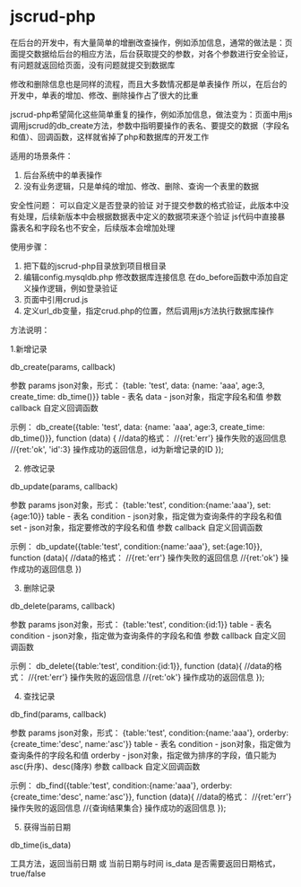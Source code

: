 # jscrud-php
在后台的开发中，有大量简单的增删改查操作，例如添加信息，通常的做法是：页面提交数据给后台的相应方法，后台获取提交的参数，对各个参数进行安全验证，有问题就返回给页面，没有问题就提交到数据库

修改和删除信息也是同样的流程，而且大多数情况都是单表操作
所以，在后台的开发中，单表的增加、修改、删除操作占了很大的比重

jscrud-php希望简化这些简单重复的操作，例如添加信息，做法变为：页面中用js调用jscrud的db_create方法，参数中指明要操作的表名、要提交的数据（字段名和值）、回调函数，这样就省掉了php和数据库的开发工作

适用的场景条件：
1. 后台系统中的单表操作
2. 没有业务逻辑，只是单纯的增加、修改、删除、查询一个表里的数据

安全性问题：
可以自定义是否登录的验证
对于提交参数的格式验证，此版本中没有处理，后续新版本中会根据数据表中定义的数据项来逐个验证
js代码中直接暴露表名和字段名也不安全，后续版本会增加处理

使用步骤：

1. 把下载的jscrud-php目录放到项目根目录
2. 编辑config.mysqldb.php
修改数据库连接信息
在do_before函数中添加自定义操作逻辑，例如登录验证
3. 页面中引用crud.js
4. 定义url_db变量，指定crud.php的位置，然后调用js方法执行数据库操作

方法说明：

1.新增记录

db_create(params, callback)

参数 params json对象，形式：
{table: 'test', data: {name: 'aaa', age:3, create_time: db_time()}}
table - 表名
data - json对象，指定字段名和值
参数 callback 自定义回调函数

示例：
db_create({table: 'test', data: {name: 'aaa', age:3, create_time: db_time()}}, function (data) {
    //data的格式：
    //{ret:'err'} 操作失败的返回信息
    //{ret:'ok', 'id':3} 操作成功的返回信息，id为新增记录的ID
});
            
2. 修改记录

db_update(params, callback)

参数 params json对象，形式：
{table:'test', condition:{name:'aaa'}, set:{age:10}}
table - 表名
condition - json对象，指定做为查询条件的字段名和值
set - json对象，指定要修改的字段名和值
参数 callback 自定义回调函数

示例：
db_update({table:'test', condition:{name:'aaa'}, set:{age:10}}, function (data){
    //data的格式：
    //{ret:'err'} 操作失败的返回信息
    //{ret:'ok'} 操作成功的返回信息
})
            
3. 删除记录

db_delete(params, callback)

参数 params json对象，形式：
{table:'test', condition:{id:1}}
table - 表名
condition - json对象，指定做为查询条件的字段名和值
参数 callback 自定义回调函数

示例：
db_delete({table:'test', condition:{id:1}}, function (data){
    //data的格式：
    //{ret:'err'} 操作失败的返回信息
    //{ret:'ok'} 操作成功的返回信息
});
            
4. 查找记录

db_find(params, callback)

参数 params json对象，形式：
{table:'test', condition:{name:'aaa'}, orderby:{create_time:'desc', name:'asc'}}
table - 表名
condition - json对象，指定做为查询条件的字段名和值
orderby - json对象，指定做为排序的字段，值只能为 asc(升序)、desc(降序)
参数 callback 自定义回调函数

示例：
db_find({table:'test', condition:{name:'aaa'}, orderby:{create_time:'desc', name:'asc'}}, function (data){
    //data的格式：
    //{ret:'err'} 操作失败的返回信息
    //{查询结果集合} 操作成功的返回信息
});

5. 获得当前日期

db_time(is_data)

工具方法，返回当前日期 或 当前日期与时间
is_data 是否需要返回日期格式，true/false